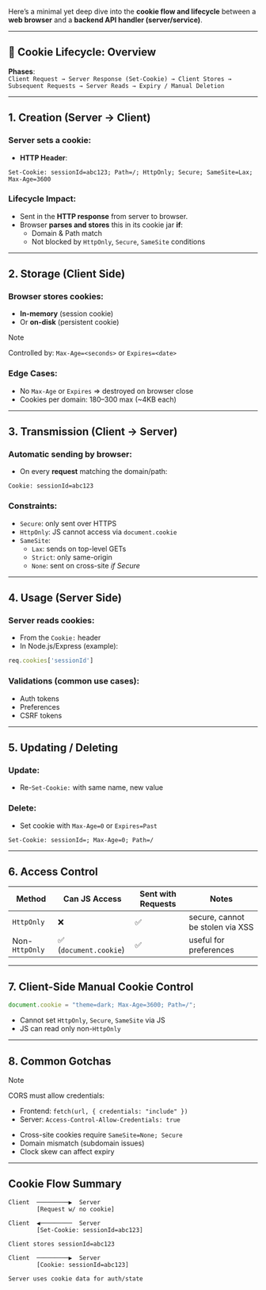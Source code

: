 Here’s a minimal yet deep dive into the **cookie flow and lifecycle** between a **web browser** and a **backend API handler (server/service)**.

---
## 🧠 Cookie Lifecycle: Overview

**Phases**:  
`Client Request → Server Response (Set-Cookie) → Client Stores → Subsequent Requests → Server Reads → Expiry / Manual Deletion`

---
## 1. **Creation (Server → Client)**
### Server sets a cookie:
- **HTTP Header**:
```
Set-Cookie: sessionId=abc123; Path=/; HttpOnly; Secure; SameSite=Lax; Max-Age=3600
```

### Lifecycle Impact:
- Sent in the **HTTP response** from server to browser.
- Browser **parses and stores** this in its cookie jar **if**:
	- Domain & Path match
	- Not blocked by `HttpOnly`, `Secure`, `SameSite` conditions
	
---

## 2. **Storage (Client Side)**
### Browser stores cookies:
- **In-memory** (session cookie)
- Or **on-disk** (persistent cookie)  

> [!NOTE]
> Controlled by: `Max-Age=<seconds>` or `Expires=<date>`

### Edge Cases:
- No `Max-Age` or `Expires` ⇒ destroyed on browser close
- Cookies per domain: 180–300 max (~4KB each)

---

## 3. **Transmission (Client → Server)**
### Automatic sending by browser:
- On every **request** matching the domain/path:
```
Cookie: sessionId=abc123
```
### Constraints:
- `Secure`: only sent over HTTPS
- `HttpOnly`: JS cannot access via `document.cookie`
- `SameSite`:
	- `Lax`: sends on top-level GETs
	- `Strict`: only same-origin
	- `None`: sent on cross-site _if Secure_

---

## 4. **Usage (Server Side)**
### Server reads cookies:
- From the `Cookie:` header
- In Node.js/Express (example):
```js
req.cookies['sessionId']
```

### Validations (common use cases):
- Auth tokens
- Preferences
- CSRF tokens

---

## 5. **Updating / Deleting**
### Update:
- Re-`Set-Cookie:` with same name, new value
### Delete:
- Set cookie with `Max-Age=0` or `Expires=Past`
```http
Set-Cookie: sessionId=; Max-Age=0; Path=/
```

---

## 6. **Access Control**

| Method         | Can JS Access         | Sent with Requests | Notes                            |
| -------------- | --------------------- | ------------------ | -------------------------------- |
| `HttpOnly`     | ❌                     | ✅                  | secure, cannot be stolen via XSS |
| Non-`HttpOnly` | ✅ (`document.cookie`) | ✅                  | useful for preferences           |

---

## 7. **Client-Side Manual Cookie Control**
```js
document.cookie = "theme=dark; Max-Age=3600; Path=/";
```
- Cannot set `HttpOnly`, `Secure`, `SameSite` via JS
- JS can read only non-`HttpOnly`

---

## 8. **Common Gotchas**
> [!NOTE]
> CORS must allow credentials: 
> - Frontend: `fetch(url, { credentials: "include" })` 
> - Server: `Access-Control-Allow-Credentials: true`

- Cross-site cookies require `SameSite=None; Secure`
- Domain mismatch (subdomain issues)
- Clock skew can affect expiry

---

## Cookie Flow Summary
```text
Client  ─────────▶  Server
        [Request w/ no cookie]

Client  ◀─────────  Server
        [Set-Cookie: sessionId=abc123]

Client stores sessionId=abc123

Client  ─────────▶  Server
        [Cookie: sessionId=abc123]

Server uses cookie data for auth/state
```
